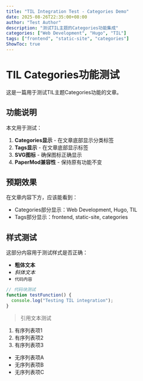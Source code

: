 ```yaml
---
title: "TIL Integration Test - Categories Demo"
date: 2025-08-26T22:35:00+08:00
author: "Test Author"
description: "测试TIL主题的Categories功能集成"
categories: ["Web Development", "Hugo", "TIL"]
tags: ["frontend", "static-site", "categories"]
ShowToc: true
---
```


# TIL Categories功能测试

这是一篇用于测试TIL主题Categories功能的文章。

## 功能说明

本文用于测试：
1. **Categories显示** - 在文章底部显示分类标签
2. **Tags显示** - 在文章底部显示标签
3. **SVG图标** - 确保图标正确显示
4. **PaperMod兼容性** - 保持原有功能不变

## 预期效果

在文章内容下方，应该能看到：
- Categories部分显示：Web Development, Hugo, TIL
- Tags部分显示：frontend, static-site, categories

## 样式测试

这部分内容用于测试样式是否正确：

- **粗体文本**
- *斜体文本*
- `代码内容`

```javascript
// 代码块测试
function testFunction() {
  console.log("Testing TIL integration");
}
```

> 引用文本测试

1. 有序列表项1
2. 有序列表项2
3. 有序列表项3

- 无序列表项A
- 无序列表项B
- 无序列表项C

